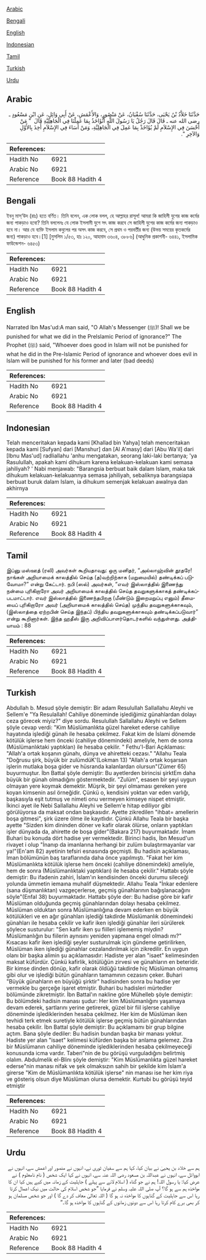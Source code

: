 [Arabic](#arabic)

[Bengali](#bengali)

[English](#english)

[Indonesian](#indonesian)

[Tamil](#tamil)

[Turkish](#turkish)

[Urdu](#urdu)

## Arabic


<div dir="rtl" lang="ar" style={{fontSize:'larger',backgroundColor:'#f8f9fa',padding:20}}>
حَدَّثَنَا خَلاَّدُ بْنُ يَحْيَى، حَدَّثَنَا سُفْيَانُ، عَنْ مَنْصُورٍ، وَالأَعْمَشِ، عَنْ أَبِي وَائِلٍ، عَنِ ابْنِ مَسْعُودٍ ـ رضى الله عنه ـ قَالَ قَالَ رَجُلٌ يَا رَسُولَ اللَّهِ أَنُؤَاخَذُ بِمَا عَمِلْنَا فِي الْجَاهِلِيَّةِ قَالَ ‏ "‏ مَنْ أَحْسَنَ فِي الإِسْلاَمِ لَمْ يُؤَاخَذْ بِمَا عَمِلَ فِي الْجَاهِلِيَّةِ، وَمَنْ أَسَاءَ فِي الإِسْلاَمِ أُخِذَ بِالأَوَّلِ وَالآخِرِ ‏"‏‏.‏
</div>
<div style={{backgroundColor:'#f8f9fa',padding:20, marginBottom: 10}}><table> <thead> <tr> <th>References:</th> <th></th> </tr> </thead> <tbody><tr><td>Hadith No</td><td>6921</td></tr><tr><td>Arabic No</td><td>6921</td></tr><tr><td>Reference</td><td>Book 88 Hadith 4</td></tr></tbody></table></div>

## Bengali


<div dir="ltr" lang="bn" style={{fontSize:'larger',backgroundColor:'#f8f9fa',padding:20}}>
ইবনু মাস্‘উদ (রাঃ) হতে বর্ণিত। তিনি বলেন, এক লোক বলল, হে আল্লাহর রাসূল! আমরা কি জাহিলী যুগের কাজ কর্মের জন্য পাকড়াও হবো? তিনি বললেনঃ যে লোক ইসলামী যুগে সৎ কাজ করবে সে জাহিলী যুগের কাজ কর্মের জন্য পাকড়াও হবে না। আর যে ব্যক্তি ইসলাম কবুলের পর অসৎ কাজ করবে, সে প্রথম ও পরবর্তীর জন্য (উভয় সময়ের কৃতকর্মের জন্য) পাকড়াও হবে।[1] [মুসলিম ১/৫৩, হাঃ ১২০, আহমাদ ৩৬০৪, ৩৮৮৬] (আধুনিক প্রকাশনী- ৬৪৪১, ইসলামিক ফাউন্ডেশন- ৬৪৫৩)
</div>
<div style={{backgroundColor:'#f8f9fa',padding:20, marginBottom: 10}}><table> <thead> <tr> <th>References:</th> <th></th> </tr> </thead> <tbody><tr><td>Hadith No</td><td>6921</td></tr><tr><td>Arabic No</td><td>6921</td></tr><tr><td>Reference</td><td>Book 88 Hadith 4</td></tr></tbody></table></div>

## English


<div dir="ltr" lang="en" style={{fontSize:'larger',backgroundColor:'#f8f9fa',padding:20}}>
Narrated Ibn Mas'ud:A man said, "O Allah's Messenger (ﷺ)! Shall we be punished for what we did in the Prelslamic Period of ignorance?" The Prophet (ﷺ) said, "Whoever does good in Islam will not be punished for what he did in the Pre-lslamic Period of ignorance and whoever does evil in Islam will be punished for his former and later (bad deeds)
</div>
<div style={{backgroundColor:'#f8f9fa',padding:20, marginBottom: 10}}><table> <thead> <tr> <th>References:</th> <th></th> </tr> </thead> <tbody><tr><td>Hadith No</td><td>6921</td></tr><tr><td>Arabic No</td><td>6921</td></tr><tr><td>Reference</td><td>Book 88 Hadith 4</td></tr></tbody></table></div>

## Indonesian


<div dir="ltr" lang="id" style={{fontSize:'larger',backgroundColor:'#f8f9fa',padding:20}}>
Telah menceritakan kepada kami [Khallad bin Yahya] telah menceritakan kepada kami [Sufyan] dari [Manshur] dan [Al A'masy] dari [Abu Wa'il] dari [Ibnu Mas'ud] radliallahu 'anhu mengatakan, seorang laki-laki bertanya; 'ya Rasulullah, apakah kami dihukum karena kelakuan-kelakuan kami semasa jahiliyah? ' Nabi menjawab: "Barangsia berbuat baik dalam Islam, maka tak dihukum kelakuan-kelakuannya semasa jahiliyah, sebaliknya barangsiapa berbuat buruk dalam Islam, ia dihukum semenjak kelakuan awalnya dan akhirnya
</div>
<div style={{backgroundColor:'#f8f9fa',padding:20, marginBottom: 10}}><table> <thead> <tr> <th>References:</th> <th></th> </tr> </thead> <tbody><tr><td>Hadith No</td><td>6921</td></tr><tr><td>Arabic No</td><td>6921</td></tr><tr><td>Reference</td><td>Book 88 Hadith 4</td></tr></tbody></table></div>

## Tamil


<div dir="ltr" lang="ta" style={{fontSize:'larger',backgroundColor:'#f8f9fa',padding:20}}>
இப்னு மஸ்ஊத் (ரலி) அவர்கள் கூறியதாவது: ஒரு மனிதர், “அல்லாஹ்வின் தூதரே! நாங்கள் அறியாமைக் காலத்தில் செய்த (த)வற்றிற்காக (மறுமையில்) தண்டிக்கப் படுவோமா?” என்று கேட்டார். நபி (ஸல்) அவர்கள், “எவர் இஸ்லாத்தில் இணைந்து நன்மை புரிகிறாரோ அவர் அறியாமைக் காலத்தில் செய்த தவறுகளுக்காகத் தண்டிக்கப்படமாட்டார். எவர் இஸ்லாத்தில் இணைந்தபிறகு (மீண்டும் இறைமறுப்பு எனும்) தீமையைப் புரிகிறாரோ அவர் (அறியாமைக் காலத்தில் செய்த) முந்திய தவறுகளுக்காகவும், (இஸ்லாத்தை ஏற்றபின் செய்த இந்தப்) பிந்திய தவறுகளுக்காகவும் தண்டிக்கப்படுவார்” என்று கூறினார்கள். இந்த ஹதீஸ் இரு அறிவிப்பாளர்தொடர்களில் வந்துள்ளது. அத்தியாயம் : 88
</div>
<div style={{backgroundColor:'#f8f9fa',padding:20, marginBottom: 10}}><table> <thead> <tr> <th>References:</th> <th></th> </tr> </thead> <tbody><tr><td>Hadith No</td><td>6921</td></tr><tr><td>Arabic No</td><td>6921</td></tr><tr><td>Reference</td><td>Book 88 Hadith 4</td></tr></tbody></table></div>

## Turkish


<div dir="ltr" lang="tr" style={{fontSize:'larger',backgroundColor:'#f8f9fa',padding:20}}>
Abdullah b. Mesud şöyle demiştir: Bir adam Resulullah Sallallahu Aleyhi ve Sellem'e "Ya Resulallah! Cahiliye döneminde işlediğimiz günahlardan dolayı ceza görecek miyiz?" diye sordu. Resulullah Sallallahu Aleyhi ve Sellem şöyle cevap verdi: "Kim Müslümanlıkta güzel hareket ederse cahiliye hayatında işlediği günah ile hesaba çekilmez. Fakat kim de İslami dönemde kötülük işlerse hem önceki (cahiliye dönemindeki) ameliyle, hem de sonra (Müslümanlıktaki yaptıklan) ile hesaba çekilir. " Fethu'l-Bari Açıklaması: "Allah'a ortak koşanın günahı, dünya ve ahiretteki cezası." "Allahu Teala "Doğrusu şirk, büyük bir zulümdüK'(Lokman 13) "Allah'a ortak koşarsan işlerin mutlaka boşa gider ve hüsranda kalanlardan olursun"(Zümer 65) buyurmuştur. İbn Battal şöyle demiştir: Bu ayetlerden birincisi şirktEm daha büyük bir günah olmadığını göstermektedir. "Zulüm", esasen bir şeyi uygun olmayan yere koymak demektir. Müşrik, bir şeyi olmaması gereken yere koyan kimsenin asıl örneğidir. Çünkü o, kendisini yoktan var eden varlığı, başkasıyla eşit tutmuş ve nimeti onu vermeyen kimseye nispet etmiştir. İkinci ayet ile Nebi Sallallahu Aleyhi ve Sellem'e hitap ediliyor gibi görülüyorsa da maksat ondan başkasıdır. Ayette zikredilen "ihbat= amellerin boşa gitmesi", şirk üzere ölme ile kayıtlıdır. Çünkü Allahu Teala bir başka ayette "Sizden kim dininden döner ve kafir olarak ölürse, onların yaptıkları işler dünyada da, ahirette de boşa gider"(Bakara 217) buyurmaktadır. İmam Buhari bu konuda dört hadise yer vermektedir. Birinci hadis, İbn Mesud'un rivayet i olup "İnanıp da imanlarına herhangi bir zulüm bulaştırmayanlar var ya!"(En'am 82) ayetinin tefsiri esnasında geçmişti. Bu hadisin açıklaması, İman bölümünün baş taraflarında daha önce yapılmıştı. "Fakat her kim Müslümanlıkta kötülük işlerse hem önceki (cahiliye dönemindeki) ameliyle, hem de sonra (Müslümanlıktaki yaptıkları) ile hesaba çekilir." Hattabı şöyle demiştir: Bu ifadenin zahiri, İslam'ın kendisinden önceki durumu sileceği yolunda ümmetin iemaına muhalif düşmektedir. Allahu Teala "İnkar edenlere (sana düşmanlıktan) vazgeçerlerse, geçmiş günahlarının bağışlanacağını söyle"(EnfaI 38) buyurmaktadır. Hattabı şöyle der: Bu hadise göre bir kafir Müslüman olduğunda geçmiş günahlarından dolayı hesaba çekilmez. Müslüman olduktan sonra Müslümanlığına devam ederken en büyük kötülükleri ve en ağır günahları işlediği takdirde Müslümanlık dönemindeki günahları ile hesaba çekilir ve kafir iken işlediği günahlar ileri sürülerek şöylece susturulur: "Sen kafir iken şu fiilleri işlememiş miydin? Müslümanlığın bu fiilerin aynısını yeniden yapmana engel olmadı mı?" Kısacası kafir iken işlediği şeyler susturulmak için gündeme getirilirken, Müslüman iken işlediği günahlar cezalandırılmak için zikredilir. En uygun olanı bir başka alimin şu açıklamasıdır: Hadiste yer alan "isaet" kelimesinden maksat küfürdür. Çünkü kafirlik, kötülüğün zirvesi ve günahların en beteridir. Bir kimse dinden dönüp, kafir olarak öldüğü takdirde hiç Müslüman olmamış gibi olur ve işlediği bütün günahların tamamının cezasını çeker. Buhari "Büyük günahların en büyüğü şirktir" hadisinden sonra bu hadise yer vermekle bu gerçeğe işaret etmiştir. Buhari bu hadisleri mürtedler bölümünde zikretmiştir. İbn Battal'ın nakline göre Mühelleb şöyle demiştir: Bu bölümdeki hadisin manası şudur: Her kim Müslümanlığını yaşamaya devam ederek, şartlarını yerine getirerek, güzel bir fiil işlerse cahiliye döneminde işlediklerinden hesaba çekilmez. Her kim de Müslüman iken tevhidi terk etmek suretiyle kötülük işlerse geçmiş bütün günahlarından hesaba çekilir. İbn Battal şöyle demiştir: Bu açıklamamı bir grup bilgine açtım. Bana şöyle dediler: Bu hadisin bundan başka bir manası yoktur. Hadiste yer alan "isaet" kelimesi küfürden başka bir anlama gelemez. Zira bir Müslümanın cahiliye döneminde işlediklerinden hesaba çekilmeyeceği konusunda icma vardır. Taberi"nin de bu görüşü vurguladığını belirtmiş olalım. Abdulmelik el-Blinı şöyle demiştir: "Kim Müslümanlıkta güzel hareket ederse"nin manası nifak ve şek olmaksızın sahih bir şekilde kim İslam'a girerse "Kim de Müslümanlıkta kötülük işlerse" nin manası ise her kim riya ve gösteriş olsun diye Müslüman olursa demektir. Kurtubi bu görüşü teyid etmiştir
</div>
<div style={{backgroundColor:'#f8f9fa',padding:20, marginBottom: 10}}><table> <thead> <tr> <th>References:</th> <th></th> </tr> </thead> <tbody><tr><td>Hadith No</td><td>6921</td></tr><tr><td>Arabic No</td><td>6921</td></tr><tr><td>Reference</td><td>Book 88 Hadith 4</td></tr></tbody></table></div>

## Urdu


<div dir="rtl" lang="ur" style={{fontSize:'larger',backgroundColor:'#f8f9fa',padding:20}}>
ہم سے خلاد بن یحییٰ نے بیان کیا، کہا ہم سے سفیان ثوری نے، انہوں نے منصور اور اعمش سے، انہوں نے ابووائل سے، انہوں نے عبداللہ بن مسعود رضی اللہ عنہ سے، انہوں نے کہا ایک شخص ( نام نامعلوم ) نے عرض کیا: یا رسول اللہ! ہم نے جو گناہ ( اسلام لانے سے پہلے ) جاہلیت کے زمانہ میں کیے ہیں کیا ان کا مواخذہ ہم سے ہو گا؟ آپ صلی اللہ علیہ وسلم نے فرمایا ”جو شخص اسلام کی حالت میں نیک اعمال کرتا رہا اس سے جاہلیت کے گناہوں کا مواخذہ نہ ہو گا ( اللہ تعالیٰ معاف کر دے گا ) اور جو شخص مسلمان ہو کر بھی برے کام کرتا رہا اس سے دونوں زمانوں کے گناہوں کا مواخذہ ہو گا۔“
</div>
<div style={{backgroundColor:'#f8f9fa',padding:20, marginBottom: 10}}><table> <thead> <tr> <th>References:</th> <th></th> </tr> </thead> <tbody><tr><td>Hadith No</td><td>6921</td></tr><tr><td>Arabic No</td><td>6921</td></tr><tr><td>Reference</td><td>Book 88 Hadith 4</td></tr></tbody></table></div>